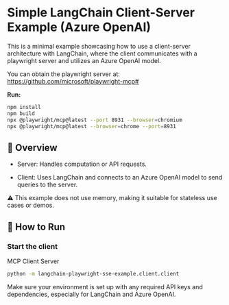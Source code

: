 # **Simple LangChain Client-Server Example (Azure OpenAI)**
This is a minimal example showcasing how to use a client-server architecture with LangChain, where the client communicates with a playwright server and utilizes an Azure OpenAI model.

You can obtain the playwright server at: https://github.com/microsoft/playwright-mcp#

**Run:**
```bash
npm install
npm build
npx @playwright/mcp@latest --port 8931 --browser=chromium
npx @playwright/mcp@latest --browser=chrome --port=8931 

```


## **🧩 Overview**
- Server: Handles computation or API requests.

- Client: Uses LangChain and connects to an Azure OpenAI model to send queries to the server.

⚠️ This example does not use memory, making it suitable for stateless use cases or demos.

## 🚀 **How to Run**

### Start the client

MCP Client Server
```bash
python -m langchain-playwright-sse-example.client.client
```

Make sure your environment is set up with any required API keys and dependencies, especially for LangChain and Azure OpenAI.